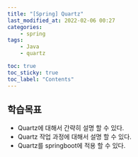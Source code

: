 ```yaml
---
title: "[Spring] Quartz"
last_modified_at: 2022-02-06 00:27
categories:
    - spring
tags:
    - Java
    - quartz

toc: true
toc_sticky: true
toc_label: "Contents"
---
```


## 학습목표

* Quartz에 대해서 간략히 설명 할 수 있다.
* Quartz 작업 과정에 대해서 설명 할 수 있다.
* Quartz를 springboot에 적용 할 수 있다.



